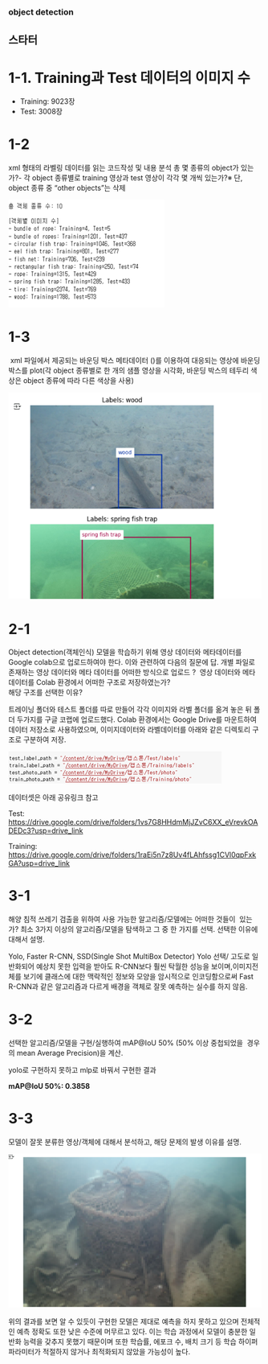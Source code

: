 ### object detection

## 스타터


# 1-1. Training과 Test 데이터의 이미지 수

- Training: 9023장  
- Test: 3008장


# 1-2
xml 형태의 라벨링 데이터를 읽는 코드작성 및 내용 분석
총 몇 종류의 object가 있는가?-  각 object 종류별로 training 영상과 test 영상이 각각 몇 개씩 있는가?※ 단, object 종류 중 “other objects”는 삭제


![1-2](https://github.com/yoonjiwoo-3/yoon/blob/main/object%20detection/1-2.png)


# 1-3
 xml 파일에서 제공되는 바운딩 박스 메타데이터 (<bndbox>)를 이용하여 대응되는 영상에 바운딩 박스를 plot(각 object 종류별로 한 개의 샘플 영상을 시각화, 바운딩 박스의 테두리 색상은 object 종류에 따라 다른 색상을 사용)

![1-3](https://github.com/yoonjiwoo-3/yoon/blob/main/object%20detection/1-3.png)


# 2-1
Object detection(객체인식) 모델을 학습하기 위해 영상 데이터와 메타데이터를 
Google colab으로 업로드하여야 한다. 이와 관련하여 다음의 질문에 답.
개별 파일로 존재하는 영상 데이터와 메타 데이터를 어떠한 방식으로 업로드 ? 
영상 데이터와 메타 데이터를 Colab 환경에서 어떠한 구조로 저장하였는가?  
해당 구조를 선택한 이유?


트레이닝 폴더와 테스트 폴더를 따로 만들어 각각 이미지와 라벨 폴더를 옮겨 놓은 뒤 폴더 두가지를 구글 코랩에 업로드했다. Colab 환경에서는 Google Drive를 마운트하여 데이터 저장소로 사용하였으며, 이미지데이터와 라벨데이터를 아래와 같은 디렉토리 구조로 구분하여 저장.

![2-1](https://github.com/yoonjiwoo-3/yoon/blob/main/object%20detection/2-1.png)

데이터셋은 아래 공유링크 참고

Test: <https://drive.google.com/drive/folders/1vs7G8HHdmMjJZvC6XX_eVrevkOADEDc3?usp=drive_link>

Training: <https://drive.google.com/drive/folders/1raEi5n7z8Uv4fLAhfssg1CVl0qpFxkGA?usp=drive_link>

# 3-1
해양 침적 쓰레기 검출을 위하여 사용 가능한 알고리즘/모델에는 어떠한 것들이 
있는가? 최소 3가지 이상의 알고리즘/모델을 탐색하고 그 중 한 가지를 선택.
선택한 이유에 대해서 설명.


Yolo, Faster R-CNN, SSD(Single Shot MultiBox Detector)
Yolo 선택/ 고도로 일반화되어 예상치 못한 입력을 받아도 R-CNN보다 훨씬 탁월한 성능을 보이며,이미지전체를 보기에 클래스에 대한 맥락적인 정보와 모양을 암시적으로 인코딩함으로써 Fast R-CNN과 같은 알고리즘과 다르게 배경을 객체로 잘못 예측하는 실수를 하지 않음.



# 3-2
선택한 알고리즘/모델을 구현/실행하여 mAP@IoU 50% (50% 이상 중첩되었을 
경우의 mean Average Precision)을 계산.

yolo로 구현하지 못하고 mlp로 바꿔서 구현한 결과

**mAP@IoU 50%: 0.3858**


# 3-3
모델이 잘못 분류한 영상/객체에 대해서 분석하고, 해당 문제의 발생 이유를 설명.


![3-3](https://github.com/yoonjiwoo-3/yoon/blob/main/object%20detection/3-3.png)


위의 결과를 보면 알 수 있듯이 구현한 모델은 제대로 예측을 하지 못하고 있으며 전체적인 예측 정확도 또한 낮은 수준에 머무르고 있다. 이는 학습 과정에서 모델이 충분한 일반화 능력을 갖추지 못했기 때문이며 또한 학습률, 에포크 수, 배치 크기 등 학습 하이퍼파라미터가 적절하지 않거나 최적화되지 않았을 가능성이 높다.















